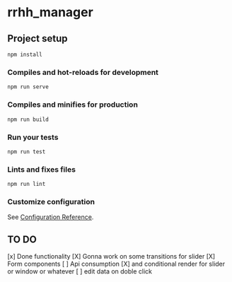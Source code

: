 # rrhh_manager

## Project setup
```
npm install
```

### Compiles and hot-reloads for development
```
npm run serve
```

### Compiles and minifies for production
```
npm run build
```

### Run your tests
```
npm run test
```

### Lints and fixes files
```
npm run lint
```

### Customize configuration
See [Configuration Reference](https://cli.vuejs.org/config/).

## TO DO

[x] Done functionality
[X] Gonna work on some transitions for slider
[X] Form components
[ ] Api consumption
[X] and conditional render for slider or window or whatever
[ ] edit data on doble click